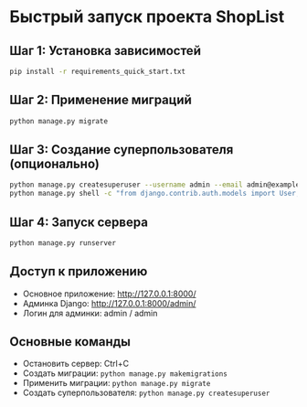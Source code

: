 # Быстрый запуск проекта ShopList

## Шаг 1: Установка зависимостей
```bash
pip install -r requirements_quick_start.txt
```

## Шаг 2: Применение миграций
```bash
python manage.py migrate
```

## Шаг 3: Создание суперпользователя (опционально)
```bash
python manage.py createsuperuser --username admin --email admin@example.com --noinput
python manage.py shell -c "from django.contrib.auth.models import User; u = User.objects.get(username='admin'); u.set_password('admin'); u.save()"
```

## Шаг 4: Запуск сервера
```bash
python manage.py runserver
```

## Доступ к приложению
- Основное приложение: http://127.0.0.1:8000/
- Админка Django: http://127.0.0.1:8000/admin/
- Логин для админки: admin / admin

## Основные команды
- Остановить сервер: Ctrl+C
- Создать миграции: `python manage.py makemigrations`
- Применить миграции: `python manage.py migrate`
- Создать суперпользователя: `python manage.py createsuperuser`